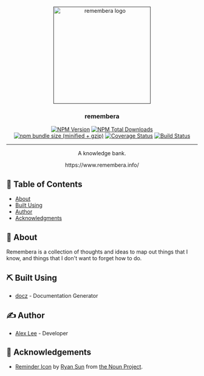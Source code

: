 <p align="center">
  <a href="" rel="noopener">
 <img width=256px height=256px src="https://github.com/alexlee-dev/remembera/raw/master/remembera.svg" alt="remembera logo"></a>
</p>

<h3 align="center">remembera</h3>

<div align="center">

[![NPM Version][npm-image]][npm-url] [![NPM Total Downloads][npm-downloads]][npm-url] [![npm bundle size (minified + gzip)][size-image]][npm-url] [![Coverage Status](https://coveralls.io/repos/github/alexlee-dev/remembera/badge.svg?branch=master)](https://coveralls.io/github/alexlee-dev/remembera?branch=master) [![Build Status](https://travis-ci.org/alexlee-dev/remembera.svg?branch=master)](https://travis-ci.org/alexlee-dev/remembera.svg?branch=master)

</div>

---

<p align="center"> A knowledge bank.
    <br> 
</p>

<div align="center">https://www.remembera.info/</div>

## 📝 Table of Contents

- [About](#about)
- [Built Using](#built_using)
- [Author](#author)
- [Acknowledgments](#acknowledgement)

## 🧐 About <a name="about"></a>

Remembera is a collection of thoughts and ideas to map out things that I know, and things that I don't want to forget how to do.

## ⛏️ Built Using <a name="built_using"></a>

- [docz](https://www.docz.site/) - Documentation Generator

## ✍️ Author <a name="author"></a>

- [Alex Lee](https://github.com/alexlee-dev) - Developer

## 🎉 Acknowledgements <a name="acknowledgement"></a>

- [Reminder Icon](https://thenounproject.com/icon/26413/) by [Ryan Sun](https://thenounproject.com/ryansun/) from [the Noun Project](https://thenounproject.com/).

[npm-image]: https://img.shields.io/npm/v/remembera.svg
[npm-downloads]: https://img.shields.io/npm/dt/remembera.svg
[npm-url]: https://www.npmjs.com/package/remembera
[size-image]: https://img.shields.io/bundlephobia/minzip/remembera.svg
[remembera-icon]: https://github.com/alexlee-dev/remembera/raw/master/remembera.png

